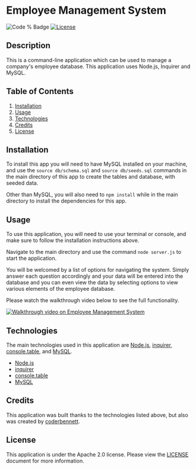 # **Employee Management System**
![Code % Badge](https://img.shields.io/github/languages/top/coderbennett/employee-management-system) [![License](https://img.shields.io/badge/License-Apache_2.0-blue.svg)](https://opensource.org/licenses/Apache-2.0)
## **Description**
This is a command-line application which can be used to manage a company's employee database. This application uses Node.js, Inquirer and MySQL.

## **Table of Contents**
1. [Installation](#installation)
2. [Usage](#usage)
3. [Technologies](#technologies)
4. [Credits](#credits)
5. [License](#license)

## **Installation**
To install this app you will need to have MySQL installed on your machine, and use the `source db/schema.sql` and `source db/seeds.sql` commands in the main directory of this app to create the tables and database, with seeded data.

Other than MySQL, you will also need to `npm install` while in the main directory to install the dependencies for this app.

## **Usage**
To use this application, you will need to use your terminal or console, and make sure to follow the installation instructions above.

Navigate to the main directory and use the command `node server.js` to start the application.

You will be welcomed by a list of options for navigating the system. Simply answer each question accordingly and your data will be entered into the database and you can even view the data by selecting options to view various elements of the employee database.

Please watch the walkthrough video below to see the full functionality.

[![Walkthrough video on Employee Management System](https://img.youtube.com/vi/6MHzj-omdB0/0.jpg)](https://www.youtube.com/watch?v=6MHzj-omdB0)

## **Technologies**

The main technologies used in this application are [Node.js](https://nodejs.org/en/), [inquirer](https://www.npmjs.com/package/inquirer), [console.table](https://www.npmjs.com/package/console.table), and [MySQL](https://www.mysql.com/). 

* [Node.js](https://nodejs.org/en/)
* [inquirer](https://www.npmjs.com/package/inquirer)
* [console.table](https://www.npmjs.com/package/console.table)
* [MySQL](https://www.mysql.com/)

## **Credits**
This application was built thanks to the technologies listed above, but also was created by [coderbennett](https://github.com/coderbennett).

## **License**
This application is under the Apache 2.0 license. Please view the [LICENSE](LICENSE.txt) document for more information.